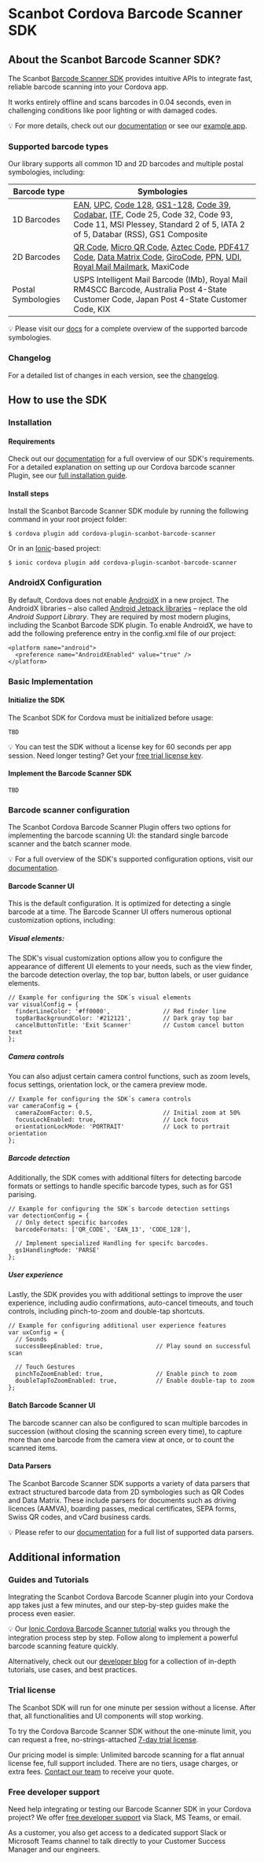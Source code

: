 # Scanbot Cordova Barcode Scanner SDK

## About the Scanbot Barcode Scanner SDK?

The Scanbot [Barcode Scanner SDK](https://scanbot.io/barcode-scanner-sdk/?utm_source=npmjs.com&utm_medium=referral&utm_campaign=dev_sites) provides intuitive APIs to integrate fast, reliable barcode scanning into your Cordova app.

It works entirely offline and scans barcodes in 0.04 seconds, even in challenging conditions like poor lighting or with damaged codes.

💡 For more details, check out our [documentation](https://docs.scanbot.io/barcode-scanner-sdk/cordova/introduction/?utm_source=npmjs.com&utm_medium=referral&utm_campaign=dev_sites) or see our [example app](https://github.com/doo/scanbot-barcode-scanner-sdk-example-cordova-ionic).

### Supported barcode types

Our library supports all common 1D and 2D barcodes and multiple postal symbologies, including:

| Barcode type       | Symbologies                                                                                                                                                                                                                                                                                                                                                                                                                                                                                                                                                                                                                                                                                                                                                                                                                                                                                                                                                                                                                                                                                                                                                  |
|--------------------|--------------------------------------------------------------------------------------------------------------------------------------------------------------------------------------------------------------------------------------------------------------------------------------------------------------------------------------------------------------------------------------------------------------------------------------------------------------------------------------------------------------------------------------------------------------------------------------------------------------------------------------------------------------------------------------------------------------------------------------------------------------------------------------------------------------------------------------------------------------------------------------------------------------------------------------------------------------------------------------------------------------------------------------------------------------------------------------------------------------------------------------------------------------|
| 1D Barcodes        | [EAN](https://scanbot.io/barcode-scanner-sdk/ean/?utm_source=npmjs.com&utm_medium=referral&utm_campaign=dev_sites), [UPC](https://scanbot.io/barcode-scanner-sdk/upc/?utm_source=npmjs.com&utm_medium=referral&utm_campaign=dev_sites), [Code 128](https://scanbot.io/barcode-scanner-sdk/code-128/?utm_source=npmjs.com&utm_medium=referral&utm_campaign=dev_sites), [GS1-128](https://scanbot.io/barcode-scanner-sdk/gs1-128/?utm_source=npmjs.com&utm_medium=referral&utm_campaign=dev_sites), [Code 39](https://scanbot.io/barcode-scanner-sdk/code-39/?utm_source=npmjs.com&utm_medium=referral&utm_campaign=dev_sites), [Codabar](https://scanbot.io/barcode-scanner-sdk/codabar/?utm_source=npmjs.com&utm_medium=referral&utm_campaign=dev_sites), [ITF](https://scanbot.io/barcode-scanner-sdk/itf-code/?utm_source=npmjs.com&utm_medium=referral&utm_campaign=dev_sites), Code 25, Code 32, Code 93, Code 11, MSI Plessey, Standard 2 of 5, IATA 2 of 5, Databar (RSS), GS1 Composite                                                                                                                                                               |
| 2D Barcodes        | [QR Code](https://scanbot.io/glossary/qr-code/?utm_source=npmjs.com&utm_medium=referral&utm_campaign=dev_sites), [Micro QR Code](https://scanbot.io/barcode-scanner-sdk/micro-qr-code/?utm_source=npmjs.com&utm_medium=referral&utm_campaign=dev_sites), [Aztec Code](https://scanbot.io/barcode-scanner-sdk/aztec-code/?utm_source=npmjs.com&utm_medium=referral&utm_campaign=dev_sites), [PDF417 Code](https://scanbot.io/barcode-scanner-sdk/pdf417/?utm_source=npmjs.com&utm_medium=referral&utm_campaign=dev_sites), [Data Matrix Code](https://scanbot.io/barcode-scanner-sdk/data-matrix/?utm_source=npmjs.com&utm_medium=referral&utm_campaign=dev_sites), [GiroCode](https://scanbot.io/glossary/giro-code/?utm_source=npmjs.com&utm_medium=referral&utm_campaign=dev_sites), [PPN](https://scanbot.io/glossary/ppn/?utm_source=npmjs.com&utm_medium=referral&utm_campaign=dev_sites), [UDI](https://scanbot.io/glossary/udi/?utm_source=npmjs.com&utm_medium=referral&utm_campaign=dev_sites), [Royal Mail Mailmark](https://scanbot.io/barcode-scanner-sdk/royal-mail/?utm_source=npmjs.com&utm_medium=referral&utm_campaign=dev_sites), MaxiCode |
| Postal Symbologies | USPS Intelligent Mail Barcode (IMb), Royal Mail RM4SCC Barcode, Australia Post 4-State Customer Code, Japan Post 4-State Customer Code, KIX                                                                                                                                                                                                                                                                                                                                                                                                                                                                                                                                                                                                                                                                                                                                                                                                                                                                                                                                                                                                                  |
💡 Please visit our [docs](https://docs.scanbot.io/barcode-scanner-sdk/cordova/supported-barcodes/?utm_source=npmjs.com&utm_medium=referral&utm_campaign=dev_sites) for a complete overview of the supported barcode symbologies.

### Changelog

For a detailed list of changes in each version, see the [changelog](https://docs.scanbot.io/barcode-scanner-sdk/cordova/changelog/?utm_source=npmjs.com&utm_medium=referral&utm_campaign=dev_sites).

## How to use the SDK

### Installation

#### Requirements

Check out our [documentation](https://docs.scanbot.io/barcode-scanner-sdk/cordova/introduction/?utm_source=npmjs.com&utm_medium=referral&utm_campaign=dev_sites#requirements) for a full overview of our SDK's requirements. For a detailed explanation on setting up our Cordova barcode scanner Plugin, see our [full installation guide](https://docs.scanbot.io/barcode-scanner-sdk/cordova/getting-started/?utm_source=npmjs.com&utm_medium=referral&utm_campaign=dev_sites).

#### Install steps

Install the Scanbot Barcode Scanner SDK module by running the following command in your root project folder:

```
$ cordova plugin add cordova-plugin-scanbot-barcode-scanner
```

Or in an [Ionic](https://ionicframework.com/)-based project:

```
$ ionic cordova plugin add cordova-plugin-scanbot-barcode-scanner
```

### AndroidX Configuration

By default, Cordova does not enable [AndroidX](https://developer.android.com/jetpack/androidx) in a new project. The AndroidX libraries – also called [Android Jetpack libraries](https://developer.android.com/jetpack) – replace the old *Android Support Library*. They are required by most modern plugins, including the Scanbot Barcode SDK plugin. To enable AndroidX, we have to add the following preference entry in the config.xml file of our project:

```
<platform name="android">
  <preference name="AndroidXEnabled" value="true" />
</platform>
```

### Basic Implementation

#### Initialize the SDK

The Scanbot SDK for Cordova must be initialized before usage:

```
TBD
```

💡 You can test the SDK without a license key for 60 seconds per app session. Need longer testing? Get your [free trial license key](https://scanbot.io/trial/?utm_source=npmjs.com&utm_medium=referral&utm_campaign=dev_sites).

#### Implement the Barcode Scanner SDK

```
TBD
```

### Barcode scanner configuration

The Scanbot Cordova Barcode Scanner Plugin offers two options for implementing the barcode scanning UI: the standard single barcode scanner and the batch scanner mode.

💡 For a full overview of the SDK's supported configuration options, visit our [documentation](https://docs.scanbot.io/barcode-scanner-sdk/cordova/barcode-scanner/barcode-scanner-ui/?utm_source=npmjs.com&utm_medium=referral&utm_campaign=dev_sites).

#### Barcode Scanner UI

This is the default configuration. It is optimized for detecting a single barcode at a time. The Barcode Scanner UI offers numerous optional customization options, including:

##### Visual elements:

The SDK's visual customization options allow you to configure the appearance of different UI elements to your needs, such as the view finder, the barcode detection overlay, the top bar, button labels, or user guidance elements.

```
// Example for configuring the SDK´s visual elements
var visualConfig = {
  finderLineColor: '#ff0000',               // Red finder line
  topBarBackgroundColor: '#212121',         // Dark gray top bar
  cancelButtonTitle: 'Exit Scanner'         // Custom cancel button text
};
```

##### Camera controls

You can also adjust certain camera control functions, such as zoom levels, focus settings, orientation lock, or the camera preview mode.

```
// Example for configuring the SDK´s camera controls
var cameraConfig = {
  cameraZoomFactor: 0.5,                    // Initial zoom at 50%
  focusLockEnabled: true,                   // Lock focus
  orientationLockMode: 'PORTRAIT'           // Lock to portrait orientation
};
```

##### Barcode detection

Additionally, the SDK comes with additional filters for detecting  barcode formats or settings to handle specific barcode types, such as for GS1 parising.

```
// Example for configuring the SDK´s barcode detection settings
var detectionConfig = {
  // Only detect specific barcodes
  barcodeFormats: ['QR_CODE', 'EAN_13', 'CODE_128'],
  
  // Implement specialized Handling for specifc barcodes.
  gs1HandlingMode: 'PARSE'
};
```

##### User experience

Lastly, the SDK provides you with additional settings to improve the user experience, including audio confirmations, auto-cancel timeouts, and touch controls, including pinch-to-zoom and double-tap shortcuts.

```
// Example for configuring additional user experience features
var uxConfig = {
  // Sounds
  successBeepEnabled: true,               // Play sound on successful scan

  // Touch Gestures
  pinchToZoomEnabled: true,               // Enable pinch to zoom
  doubleTapToZoomEnabled: true,           // Enable double-tap to zoom
};
```

#### Batch Barcode Scanner UI

The barcode scanner can also be configured to scan multiple barcodes in succession (without closing the scanning screen every time), to capture more than one barcode from the camera view at once, or to count the scanned items.

#### Data Parsers

The Scanbot Barcode Scanner SDK supports a variety of data parsers that extract structured barcode data from 2D symbologies such as QR Codes and Data Matrix. These include parsers for documents such as driving licences (AAMVA), boarding passes, medical certificates, SEPA forms, Swiss QR codes, and vCard business cards.

💡 Please refer to our [documentation](https://docs.scanbot.io/barcode-scanner-sdk/cordova/supported-barcodes/?utm_source=npmjs.com&utm_medium=referral&utm_campaign=dev_sites#data-parsers) for a full list of supported data parsers.

## Additional information

### Guides and Tutorials

Integrating the Scanbot Cordova Barcode Scanner plugin into your Cordova app takes just a few minutes, and our step-by-step guides make the process even easier.

💡 Our [Ionic Cordova Barcode Scanner tutorial](https://scanbot.io/techblog/cordova-barcode-scanner-tutorial-how-to-integrate-our-scanning-functionalities/?utm_source=github.com&utm_medium=referral&utm_campaign=dev_sites) walks you through the integration process step by step. Follow along to implement a powerful barcode scanning feature quickly.

Alternatively, check out our [developer blog](https://scanbot.io/techblog/?utm_source=github.com&utm_medium=referral&utm_campaign=dev_sites) for a collection of in-depth tutorials, use cases, and best practices.

### Trial license

The Scanbot SDK will run for one minute per session without a license. After that, all functionalities and UI components will stop working. 

To try the Cordova Barcode Scanner SDK without the one-minute limit, you can request a free, no-strings-attached [7-day trial license](https://scanbot.io/trial/?utm_source=npmjs.com&utm_medium=referral&utm_campaign=dev_sites).

Our pricing model is simple: Unlimited barcode scanning for a flat annual license fee, full support included. There are no tiers, usage charges, or extra fees. [Contact our team](https://scanbot.io/contact-sales/?utm_source=npmjs.com&utm_medium=referral&utm_campaign=dev_sites) to receive your quote.

### Free developer support

Need help integrating or testing our Barcode Scanner SDK in your Cordova project? We offer [free developer support](https://docs.scanbot.io/support/?utm_source=npmjs.com&utm_medium=referral&utm_campaign=dev_sites) via Slack, MS Teams, or email.

As a customer, you also get access to a dedicated support Slack or Microsoft Teams channel to talk directly to your Customer Success Manager and our engineers.